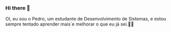 ### Hi there 👋

OI, eu sou o Pedro, um estudante de Desenvolvimento de Sistemas,
e estou sempre tentado aprender mais´e melhorar o que eu já sei.👋👋

<!--
**PietroMena/PietroMena** is a ✨ _special_ ✨ repository because its `README.md` (this file) appears on your GitHub profile.

Here are some ideas to get you started:

- 🔭 I’m currently working on ...
- 🌱 I’m currently learning ...
- 👯 I’m looking to collaborate on ...
- 🤔 I’m looking for help with ...
- 💬 Ask me about ...
- 📫 How to reach me: ...
- 😄 Pronouns: ...
- ⚡ Fun fact: ...
-->
